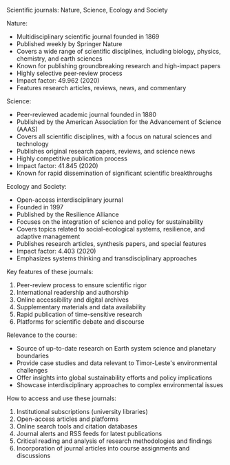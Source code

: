 Scientific journals: Nature, Science, Ecology and Society

Nature:
- Multidisciplinary scientific journal founded in 1869
- Published weekly by Springer Nature
- Covers a wide range of scientific disciplines, including biology, physics, chemistry, and earth sciences
- Known for publishing groundbreaking research and high-impact papers
- Highly selective peer-review process
- Impact factor: 49.962 (2020)
- Features research articles, reviews, news, and commentary

Science:
- Peer-reviewed academic journal founded in 1880
- Published by the American Association for the Advancement of Science (AAAS)
- Covers all scientific disciplines, with a focus on natural sciences and technology
- Publishes original research papers, reviews, and science news
- Highly competitive publication process
- Impact factor: 41.845 (2020)
- Known for rapid dissemination of significant scientific breakthroughs

Ecology and Society:
- Open-access interdisciplinary journal
- Founded in 1997
- Published by the Resilience Alliance
- Focuses on the integration of science and policy for sustainability
- Covers topics related to social-ecological systems, resilience, and adaptive management
- Publishes research articles, synthesis papers, and special features
- Impact factor: 4.403 (2020)
- Emphasizes systems thinking and transdisciplinary approaches

Key features of these journals:
1. Peer-review process to ensure scientific rigor
2. International readership and authorship
3. Online accessibility and digital archives
4. Supplementary materials and data availability
5. Rapid publication of time-sensitive research
6. Platforms for scientific debate and discourse

Relevance to the course:
- Source of up-to-date research on Earth system science and planetary boundaries
- Provide case studies and data relevant to Timor-Leste's environmental challenges
- Offer insights into global sustainability efforts and policy implications
- Showcase interdisciplinary approaches to complex environmental issues

How to access and use these journals:
1. Institutional subscriptions (university libraries)
2. Open-access articles and platforms
3. Online search tools and citation databases
4. Journal alerts and RSS feeds for latest publications
5. Critical reading and analysis of research methodologies and findings
6. Incorporation of journal articles into course assignments and discussions